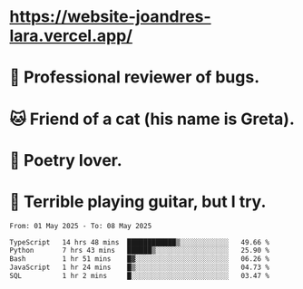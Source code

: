 # https://website-joandres-lara.vercel.app/
# 🐛 Professional reviewer of bugs.
# 🐱 Friend of a cat (his name is Greta).
# 📜 Poetry lover.
# 🎸 Terrible playing guitar, but I try.

<!--START_SECTION:waka-->

```txt
From: 01 May 2025 - To: 08 May 2025

TypeScript   14 hrs 48 mins  ████████████▒░░░░░░░░░░░░   49.66 %
Python       7 hrs 43 mins   ██████▒░░░░░░░░░░░░░░░░░░   25.90 %
Bash         1 hr 51 mins    █▓░░░░░░░░░░░░░░░░░░░░░░░   06.26 %
JavaScript   1 hr 24 mins    █▒░░░░░░░░░░░░░░░░░░░░░░░   04.73 %
SQL          1 hr 2 mins     █░░░░░░░░░░░░░░░░░░░░░░░░   03.47 %
```

<!--END_SECTION:waka-->
